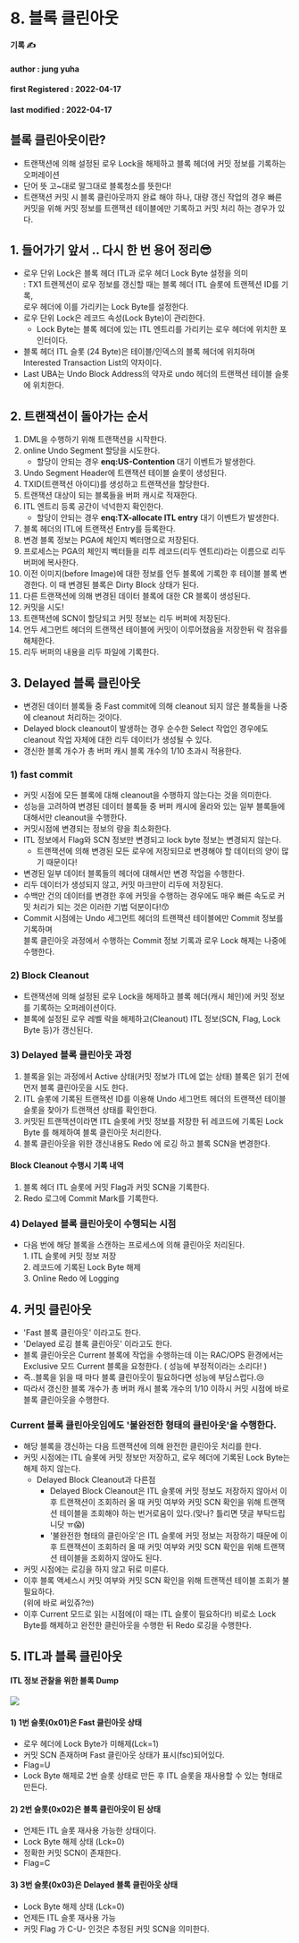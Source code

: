 # 8. 블록 클린아웃

**기록 ✍️**

#### author : jung yuha

#### **first Registered : 2022-04-17**

#### last modified : **2022-04-17**

## 블록 클린아웃이란? <a href="#undefined" id="undefined"></a>

* 트랜잭션에 의해 설정된 로우 Lock을 해제하고 블록 헤더에 커밋 정보를 기록하는 오퍼레이션
* 단어 뜻 고\~대로 말그대로 블록청소를 뜻한다!
* 트랜잭션 커밋 시 블록 클린아웃까지 완료 해야 하나, 대량 갱신 작업의 경우 빠른 커밋을 위해 커밋 정보를 트랜잭션 테이블에만 기록하고 커밋 처리 하는 경우가 있다.

## 1. 들어가기 앞서 .. 다시 한 번 용어 정리😎 <a href="#1" id="1"></a>

* 로우 단위 Lock은 블록 헤더 ITL과 로우 헤더 Lock Byte 설정을 의미\
  : TX1 트랜젝션이 로우 정보를 갱신할 때는 블록 헤더 ITL 슬롯에 트랜젝션 ID를 기록,\
  로우 헤더에 이를 가리키는 Lock Byte를 설정한다.
* 로우 단위 Lock은 레코드 속성(Lock Byte)이 관리한다.
  * Lock Byte는 블록 헤더에 있는 ITL 엔트리를 가리키는 로우 헤더에 위치한 포인터이다.
* 블록 헤더 ITL 슬롯 (24 Byte)은 테이블/인덱스의 블록 헤더에 위치하며 Interested Transaction List의 약자이다.
* Last UBA는 Undo Block Address의 약자로 undo 헤더의 트랜잭션 테이블 슬롯에 위치한다.

## 2. 트랜잭션이 돌아가는 순서 <a href="#2" id="2"></a>

1. DML을 수행하기 위해 트랜잭션을 시작한다.
2. online Undo Segment 할당을 시도한다.
   * 할당이 안되는 경우 **enq:US-Contention** 대기 이벤트가 발생한다.
3. Undo Segment Header에 트랜잭션 테이블 슬롯이 생성된다.
4. TXID(트랜잭션 아이디)를 생성하고 트랜잭션을 할당한다.
5. 트랜잭션 대상이 되는 블록들을 버퍼 캐시로 적재한다.
6. ITL 엔트리 등록 공간이 넉넉한지 확인한다.
   * 할당이 안되는 경우 **enq:TX-allocate ITL entry** 대기 이벤트가 발생한다.
7. 블록 헤더의 ITL에 트랜잭션 Entry를 등록한다.
8. 변경 블록 정보는 PGA에 체인지 벡터명으로 저장된다.
9. 프로세스는 PGA의 체인지 벡터들을 리투 레코드(리두 엔트리)라는 이름으로 리두 버퍼에 복사한다.
10. 이전 이미지(before Image)에 대한 정보를 언두 블록에 기록한 후 테이블 블록 변경한다. 이 때 변경된 블록은 Dirty Block 상태가 된다.
11. 다른 트랜잭션에 의해 변경된 데이터 블록에 대한 CR 블록이 생성된다.
12. 커밋을 시도!
13. 트랜잭션에 SCN이 할당되고 커밋 정보는 리두 버퍼에 저장된다.
14. 언두 세그먼트 헤더의 트랜잭션 테이블에 커밋이 이루어졌음을 저장한뒤 락 점유를 해체한다.
15. 리두 버퍼의 내용을 리두 파일에 기록한다.

## 3. Delayed 블록 클린아웃 <a href="#3-delayed" id="3-delayed"></a>

* 변경된 데이터 블록들 중 Fast commit에 의해 cleanout 되지 않은 블록들을 나중에 cleanout 처리하는 것이다.
* Delayed block cleanout이 발생하는 경우 순수한 Select 작업인 경우에도 cleanout 작업 자체에 대한 리두 데이터가 생성될 수 있다.
* 갱신한 블록 개수가 총 버퍼 캐시 블록 개수의 1/10 초과시 적용한다.

### 1) fast commit <a href="#1-fast-commit" id="1-fast-commit"></a>

* 커밋 시점에 모든 블록에 대해 cleanout을 수행하지 않는다는 것을 의미한다.
* 성능을 고려하여 변경된 데이터 블록들 중 버퍼 캐시에 올라와 있는 일부 블록들에 대해서만 cleanout을 수행한다.
* 커밋시점에 변경되는 정보의 량을 최소화한다.
* ITL 정보에서 Flag와 SCN 정보만 변경되고 lock byte 정보는 변경되지 않는다.
  * 트랜잭션에 의해 변경된 모든 로우에 저장되므로 변경해야 할 데이터의 양이 많기 때문이다!
* 변경된 일부 데이터 블록들의 헤더에 대해서만 변경 작업을 수행한다.
* 리두 데이터가 생성되지 않고, 커밋 마크만이 리두에 저장된다.
* 수백만 건의 데이터를 변경한 후에 커밋을 수행하는 경우에도 매우 빠른 속도로 커밋 처리가 되는 것은 이러한 기법 덕분이다!😙
* Commit 시점에는 Undo 세그먼트 헤더의 트랜잭션 테이블에만 Commit 정보를 기록하며\
  블록 클린아웃 과정에서 수행하는 Commit 정보 기록과 로우 Lock 해제는 나중에 수행한다.

### 2) Block Cleanout <a href="#2-block-cleanout" id="2-block-cleanout"></a>

* 트랜잭션에 의해 설정된 로우 Lock을 해제하고 블록 헤더(캐시 체인)에 커밋 정보를 기록하는 오퍼레이션이다.
* 블록에 설정된 로우 레벨 락을 해제하고(Cleanout) ITL 정보(SCN, Flag, Lock Byte 등)가 갱신된다.

### 3) Delayed 블록 클린아웃 과정 <a href="#3-delayed" id="3-delayed"></a>

1. 블록을 읽는 과정에서 Active 상태(커밋 정보가 ITL에 없는 상태) 블록은 읽기 전에 먼저 블록 클린아웃을 시도 한다.
2. ITL 슬롯에 기록된 트랜잭션 ID를 이용해 Undo 세그먼트 헤더의 트랜잭션 테이블 슬롯을 찾아가 트랜잭션 상태를 확인한다.
3. 커밋된 트랜잭션이라면 ITL 슬롯에 커밋 정보를 저장한 뒤 레코드에 기록된 Lock Byte 를 해제하여 블록 클린아웃 처리한다.
4. 블록 클린아웃을 위한 갱신내용도 Redo 에 로깅 하고 블록 SCN을 변경한다.

#### Block Cleanout 수행시 기록 내역 <a href="#block-cleanout" id="block-cleanout"></a>

1. 블록 헤더 ITL 슬롯에 커밋 Flag과 커밋 SCN을 기록한다.
2. Redo 로그에 Commit Mark를 기록한다.

### 4) Delayed 블록 클린아웃이 수행되는 시점 <a href="#4-delayed" id="4-delayed"></a>

* 다음 번에 해당 블록을 스캔하는 프로세스에 의해 클린아웃 처리된다.\
  1\. ITL 슬롯에 커밋 정보 저장\
  2\. 레코드에 기록된 Lock Byte 해제\
  3\. Online Redo 에 Logging

## 4. 커밋 클린아웃 <a href="#4" id="4"></a>

* 'Fast 블록 클린아웃' 이라고도 한다.
* 'Delayed 로깅 블록 클린아웃' 이라고도 한다.
* 블록 클린아웃은 Current 블록에 작업을 수행하는데 이는 RAC/OPS 환경에서는 Exclusive 모드 Current 블록을 요청한다. ( 성능에 부정적이라는 소리다! )
* 즉..블록을 읽을 때 마다 블록 클린아웃이 필요하다면 성능에 부담스럽다.😢
* 따라서 갱신한 블록 개수가 총 버퍼 캐시 블록 개수의 1/10 이하시 커밋 시점에 바로 블록 클린아웃을 수행한다.

### Current 블록 클린아웃임에도 '불완전한 형태의 클린아웃'을 수행한다. <a href="#current" id="current"></a>

* 해당 블록을 갱신하는 다음 트랜잭션에 의해 완전한 클린아웃 처리를 한다.
* 커밋 시점에는 ITL 슬롯에 커밋 정보만 저장하고, 로우 헤더에 기록된 Lock Byte는 해제 하지 않는다.
  * Delayed Block Cleanout과 다른점
    * Delayed Block Cleanout은 ITL 슬롯에 커밋 정보도 저장하지 않아서 이후 트랜잭션이 조회하러 올 때 커밋 여부와 커밋 SCN 확인을 위해 트랜잭션 테이블을 조회해야 하는 번거로움이 있다.(맞나? 틀리면 댓글 부탁드립니닷 ㅠ😱)
    * '불완전한 형태의 클린아웃'은 ITL 슬롯에 커밋 정보는 저장하기 때문에 이후 트랜잭션이 조회하러 올 때 커밋 여부와 커밋 SCN 확인을 위해 트랜잭션 테이블을 조회하지 않아도 된다.
* 커밋 시점에는 로깅을 하지 않고 뒤로 미룬다.
* 이후 블록 액세스시 커밋 여부와 커밋 SCN 확인을 위해 트랜잭션 테이블 조회가 불필요하다.\
  (위에 바로 써있쥬?🤓)
* 이후 Current 모드로 읽는 시점에(이 때는 ITL 슬롯이 필요하다!) 비로소 Lock Byte를 해제하고 완전한 클린아웃을 수행한 뒤 Redo 로깅을 수행한다.

## 5. ITL과 블록 클린아웃 <a href="#5-itl" id="5-itl"></a>

#### ITL 정보 관찰을 위한 블록 Dump <a href="#itl-dump" id="itl-dump"></a>

![](https://velog.velcdn.com/images/yooha9621/post/ac41eadb-9f60-46f1-8068-a59e07006489/image.png)

#### 1) 1번 슬롯(0x01)은 Fast 클린아웃 상태 <a href="#1-1-0x01-fast" id="1-1-0x01-fast"></a>

* 로우 헤더에 Lock Byte가 미해제(Lck=1)
* 커밋 SCN 존재하며 Fast 클린아웃 상태가 표시(fsc)되어있다.
* Flag=U
* Lock Byte 해제로 2번 슬롯 상태로 만든 후 ITL 슬롯을 재사용할 수 있는 형태로 만든다.

#### 2) 2번 슬롯(0x02)은 블록 클린아웃이 된 상태 <a href="#2-2-0x02" id="2-2-0x02"></a>

* 언제든 ITL 슬롯 재사용 가능한 상태이다.
* Lock Byte 해제 상태 (Lck=0)
* 정확한 커밋 SCN이 존재한다.
* Flag=C

#### 3) 3번 슬롯(0x03)은 Delayed 블록 클린아웃 상태 <a href="#3-3-0x03-delayed" id="3-3-0x03-delayed"></a>

* Lock Byte 해제 상태 (Lck=0)
* 언제든 ITL 슬롯 재사용 가능
* 커밋 Flag 가 C-U- 인것은 추정된 커밋 SCN을 의미한다.
